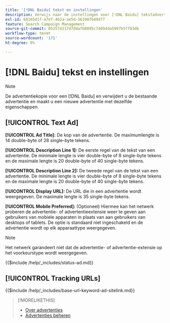 ```yaml
---
title: '[!DNL Baidu] tekst en instellingen'
description: Verwijs naar de instellingen voor [!DNL Baidu] tekstadvertenties.
exl-id: 68165d1f-a7ef-4b2a-ae5d-36190fb49d77
feature: Search Campaign Management
source-git-commit: 052574217d7ddafb8895c74094da5997b5ff83db
workflow-type: tm+mt
source-wordcount: '171'
ht-degree: 0%

---
```


# [!DNL Baidu] tekst en instellingen

>[!NOTE]
>
>De advertentiekopie voor een [!DNL Baidu] en verwijdert u de bestaande advertentie en maakt u een nieuwe advertentie met dezelfde eigenschappen.

## [!UICONTROL Text Ad]

**[!UICONTROL Ad Title]:** De kop van de advertentie. De maximumlengte is 14 double-byte of 28 single-byte tekens.

**[!UICONTROL Description Line 1]:** De eerste regel van de tekst van een advertentie. De minimale lengte is vier double-byte of 8 single-byte tekens en de maximale lengte is 20 double-byte of 40 single-byte tekens.

**[!UICONTROL Description Line 2]:** De tweede regel van de tekst van een advertentie. De minimale lengte is vier double-byte of 8 single-byte tekens en de maximale lengte is 20 double-byte of 40 single-byte tekens.

**[!UICONTROL Display URL]:** De URL die in een advertentie wordt weergegeven. De maximale lengte is 35 single-byte tekens.

**[!UICONTROL Mobile Preferred]:** (Optioneel) Hiermee kan het netwerk proberen de advertentie- of advertentieextensie weer te geven aan gebruikers van mobiele apparaten in plaats van aan gebruikers van desktops of tablets. De optie is standaard niet ingeschakeld en de advertentie wordt op elk apparaattype weergegeven.

>[!NOTE]
>
>Het netwerk garandeert niet dat de advertentie- of advertentie-extensie op het voorkeurstype wordt weergegeven.

<!-- **[!UICONTROL Status]:** -->

{{$include /help/_includes/status-ad.md}}

## [!UICONTROL Tracking URLs]

<!-- **[!UICONTROL Base URl]:** -->

{{$include /help/_includes/base-url-keyword-ad-sitelink.md}}

>[!MORELIKETHIS]
>
>* [Over advertenties](ad-about.md)
>* [Advertenties beheren](ad-manage.md)
